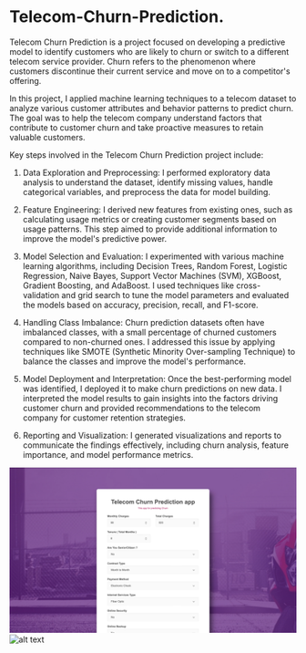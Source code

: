 # Telecom-Churn-Prediction. 
Telecom Churn Prediction is a project focused on developing a predictive model to identify customers who are likely to churn or switch to a different telecom service provider. Churn refers to the phenomenon where customers discontinue their current service and move on to a competitor's offering.  

In this project, I applied machine learning techniques to a telecom dataset to analyze various customer attributes and behavior patterns to predict churn. The goal was to help the telecom company understand factors that contribute to customer churn and take proactive measures to retain valuable customers.  

Key steps involved in the Telecom Churn Prediction project include:

1. Data Exploration and Preprocessing: I performed exploratory data analysis to understand the dataset, identify missing values, handle categorical variables, and preprocess the data for model building.

2. Feature Engineering: I derived new features from existing ones, such as calculating usage metrics or creating customer segments based on usage patterns. This step aimed to provide additional information to improve the model's predictive power.  

3. Model Selection and Evaluation: I experimented with various machine learning algorithms, including Decision Trees, Random Forest, Logistic Regression, Naive Bayes, Support Vector Machines (SVM), XGBoost, Gradient Boosting, and AdaBoost. I used techniques like cross-validation and grid search to tune the model parameters and evaluated the models based on accuracy, precision, recall, and F1-score.  

4. Handling Class Imbalance: Churn prediction datasets often have imbalanced classes, with a small percentage of churned customers compared to non-churned ones. I addressed this issue by applying techniques like SMOTE (Synthetic Minority Over-sampling Technique) to balance the classes and improve the model's performance.  

5. Model Deployment and Interpretation: Once the best-performing model was identified, I deployed it to make churn predictions on new data. I interpreted the model results to gain insights into the factors driving customer churn and provided recommendations to the telecom company for customer retention strategies.  

6. Reporting and Visualization: I generated visualizations and reports to communicate the findings effectively, including churn analysis, feature importance, and model performance metrics.

![alt text](https://github.com/khalidxD/Telecom-Churn-Prediction/blob/main/Screenshot%202023-05-29%20at%202.22.53%20AM.png)
![alt text](https://github.com/khalidxD/Telecom-Churn-Prediction/blob/main/Screenshot%202023-05-29%20at%202.22.29%20AM.png)
